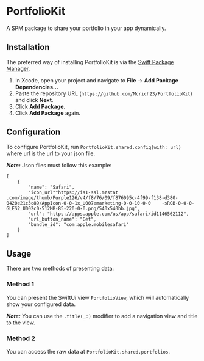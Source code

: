 # PortfolioKit

A SPM package to share your portfolio in your app dynamically.

## Installation

The preferred way of installing PortfolioKit is via the [Swift Package Manager](https://swift.org/package-manager/).

1. In Xcode, open your project and navigate to **File** → **Add Package Dependencies...**
2. Paste the repository URL (`https://github.com/Mcrich23/PortfolioKit`) and click **Next**.
3. Click **Add Package**.
4. Click **Add Package** again.


## Configuration
To configure PortfolioKit, run `PortfolioKit.shared.config(with: url)` where url is the url to your json file.

**_Note:_**
Json files must follow this example:
```
[
    {
        "name": "Safari",
        "icon_url""https://is1-ssl.mzstat   .com/image/thumb/Purple126/v4/f8/76/09/f876095c-4f99-f138-d380-0420e21c3c89/AppIcon-0-0-1x_U007emarketing-0-0-10-0-0    -sRGB-0-0-0-GLES2_U002c0-512MB-85-220-0-0.png/540x540bb.jpg",
        "url": "https://apps.apple.com/us/app/safari/id1146562112",
        "url_button_name": "Get",
        "bundle_id": "com.apple.mobilesafari"
    }
]
```

## Usage

There are two methods of presenting data:

### Method 1
You can present the SwiftUi view `PortfolioView`, which will automatically show your configured data.

**_Note:_**
You can use the `.title(_:)` modifier to add a navigation view and title to the view.

### Method 2

You can access the raw data at `PortfolioKit.shared.portfolios`.
